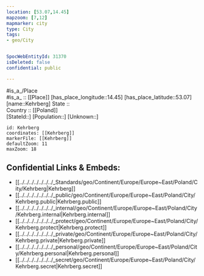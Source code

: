 ```yaml
---
location: [53.07,14.45] 
mapzoom: [7,12] 
mapmarker: city 
type: City
tags:
- geo/City


SpocWebEntityId: 31370
isDeleted: false
confidential: public

---
```

#is_a_/Place  
#is_a_ :: [[Place]] 
[has_place_longitude::14.45] 
[has_place_latitude::53.07] 
[name::Kehrberg] 
State ::  
Country :: [[Poland]]  
[StateId::] 
[Population::] 
[Unknown::] 


```leaflet
id: Kehrberg
coordinates: [[Kehrberg]] 
markerFile: [[Kehrberg]] 
defaultZoom: 11 
maxZoom: 18
```


## Confidential Links & Embeds: 
- [[../../../../../../../_Standards/geo/Continent/Europe/Europe~East/Poland/City/Kehrberg|Kehrberg]] 
- [[../../../../../../../_public/geo/Continent/Europe/Europe~East/Poland/City/Kehrberg.public|Kehrberg.public]] 
- [[../../../../../../../_internal/geo/Continent/Europe/Europe~East/Poland/City/Kehrberg.internal|Kehrberg.internal]] 
- [[../../../../../../../_protect/geo/Continent/Europe/Europe~East/Poland/City/Kehrberg.protect|Kehrberg.protect]] 
- [[../../../../../../../_private/geo/Continent/Europe/Europe~East/Poland/City/Kehrberg.private|Kehrberg.private]] 
- [[../../../../../../../_personal/geo/Continent/Europe/Europe~East/Poland/City/Kehrberg.personal|Kehrberg.personal]] 
- [[../../../../../../../_secret/geo/Continent/Europe/Europe~East/Poland/City/Kehrberg.secret|Kehrberg.secret]] 
